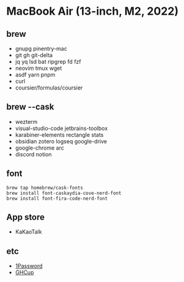 
# MacBook Air (13-inch, M2, 2022)

## brew
- gnupg pinentry-mac
- git gh git-delta
- jq yq lsd bat ripgrep fd fzf
- neovim tmux wget
- asdf yarn pnpm
- curl
- coursier/formulas/coursier

## brew --cask
- wezterm
- visual-studio-code jetbrains-toolbox 
- karabiner-elements rectangle stats
- obsidian zotero logseq google-drive
- google-chrome arc
- discord notion

## font

```
brew tap homebrew/cask-fonts
brew install font-caskaydia-cove-nerd-font
brew install font-fira-code-nerd-font
```

## App store
- KaKaoTalk

## etc
- [1Password](https://1password.com/downloads/mac/)
- [GHCup](https://www.haskell.org/ghcup/install/)

